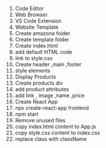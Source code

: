   1. Code Editor
  2. Web Browser
  3. VS Code Extension
3. Website Template
  1. Create amazona folder
  2. Create template folder
  3. Create index.html
  4. add default HTML code
  5. link to style.css
  6. Create header ,main ,footer
  7. style elements
4. Display Products
  1. Create products div
  2. add product attributes
  3. add link , image ,name ,price
5. Create React App
  1. npx create-react-app frontend
  2. npm start
  3. Remove unused files
  4. copy index.html content to App.js
  5. copy style.css content to index.css
  6. replace class with className
